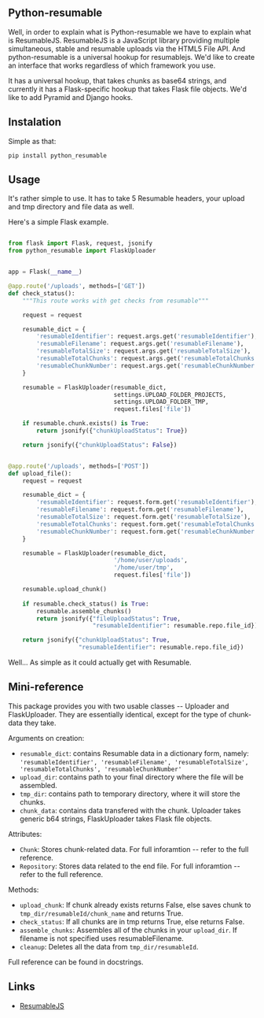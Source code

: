 ## Python-resumable

Well, in order to explain what is Python-resumable we have to explain what is ResumableJS. ResumableJS is a JavaScript library providing multiple simultaneous, stable and resumable uploads via the HTML5 File API. And python-resumable is a universal hookup for resumablejs. We'd like to create an interface that works regardless of which framework you use.

It has a universal hookup, that takes chunks as base64 strings, and currently it has a Flask-specific hookup that takes Flask file objects. We'd like to add Pyramid and Django hooks.

## Instalation

Simple as that:

```
pip install python_resumable
```

## Usage

It's rather simple to use. It has to take 5 Resumable headers, your upload and tmp directory and file data as well.

Here's a simple Flask example.

```python

from flask import Flask, request, jsonify
from python_resumable import FlaskUploader


app = Flask(__name__)

@app.route('/uploads', methods=['GET'])
def check_status():
    """This route works with get checks from resumable"""

    request = request

    resumable_dict = {
        'resumableIdentifier': request.args.get('resumableIdentifier'),
        'resumableFilename': request.args.get('resumableFilename'),
        'resumableTotalSize': request.args.get('resumableTotalSize'),
        'resumableTotalChunks': request.args.get('resumableTotalChunks'),
        'resumableChunkNumber': request.args.get('resumableChunkNumber')
    }

    resumable = FlaskUploader(resumable_dict,
                              settings.UPLOAD_FOLDER_PROJECTS,
                              settings.UPLOAD_FOLDER_TMP,
                              request.files['file'])

    if resumable.chunk.exists() is True:
        return jsonify({"chunkUploadStatus": True})

    return jsonify({"chunkUploadStatus": False})


@app.route('/uploads', methods=['POST'])
def upload_file():
    request = request

    resumable_dict = {
        'resumableIdentifier': request.form.get('resumableIdentifier'),
        'resumableFilename': request.form.get('resumableFilename'),
        'resumableTotalSize': request.form.get('resumableTotalSize'),
        'resumableTotalChunks': request.form.get('resumableTotalChunks'),
        'resumableChunkNumber': request.form.get('resumableChunkNumber')
    }

    resumable = FlaskUploader(resumable_dict,
                              '/home/user/uploads',
                              '/home/user/tmp',
                              request.files['file'])

    resumable.upload_chunk()
    
    if resumable.check_status() is True:
        resumable.assemble_chunks()
        return jsonify({"fileUploadStatus": True,
                        "resumableIdentifier": resumable.repo.file_id})

    return jsonify({"chunkUploadStatus": True,
                    "resumableIdentifier": resumable.repo.file_id})
```

Well... As simple as it could actually get with Resumable.

## Mini-reference

This package provides you with two usable classes -- Uploader and FlaskUploader. They are essentially identical, except for the type of chunk-data they take.

Arguments on creation:

* ```resumable_dict```: contains Resumable data in a dictionary form, namely: ```'resumableIdentifier', 'resumableFilename', 'resumableTotalSize', 'resumableTotalChunks', 'resumableChunkNumber'```
* ```upload_dir```: contains path to your final directory where the file will be assembled.
* ```tmp_dir```: contains path to temporary directory, where it will store the chunks.
* ```chunk_data```: contains data transfered with the chunk. Uploader takes generic b64 strings, FlaskUploader takes Flask file objects.

Attributes:

* ```Chunk```: Stores chunk-related data. For full inforamtion -- refer to the full reference.
* ```Repository```: Stores data related to the end file. For full inforamtion -- refer to the full reference.

Methods:

* ```upload_chunk```: If chunk already exists returns False, else saves chunk to ```tmp_dir/resumableId/chunk_name``` and returns True.
* ```check_status```: If all chunks are in tmp returns True, else returns False.
* ```assemble_chunks```: Assembles all of the chunks in your ```upload_dir```. If filename is not specified uses resumableFilename.
* ```cleanup```: Deletes all the data from ```tmp_dir/resumableId```.


Full reference can be found in docstrings.


## Links

* [ResumableJS](http://www.resumablejs.com/)
